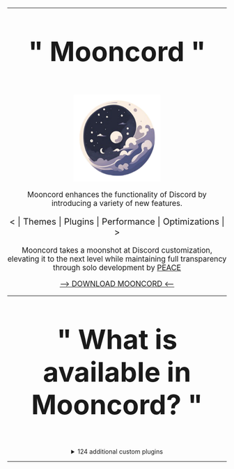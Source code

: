 <hr>

<p align="center" style="font-size: 62px;">
  <strong>" Mooncord "</strong>
</p>

<p align="center">
  <a href="https://github.com/PeaceOfficial/Mooncord">
    <img src="./browser/icon.png" width="200" alt="Mooncord">
  </a>
</p>

<p align="center" style="font-size: 17px;">
  Mooncord enhances the functionality of Discord by introducing a variety of new features.
</p>

<p align="center" style="font-size: 20px;">
  &lt; | Themes | Plugins | Performance | Optimizations | &gt;
</p>

<p align="center" style="font-size: 17px;">
  Mooncord takes a moonshot at Discord customization, elevating it to the next level while maintaining full transparency through solo development by <a href="https://discord.com/users/317206043039891459">PEACE</a>
</p>

<p align="center" style="font-size: 17px;">
  <a href="https://github.com/PeaceOfficial/Moonship/releases/download/Release/Moonship.exe"> --> DOWNLOAD MOONCORD <--</a>
</p>

<hr>

<p align="center" style="font-size: 62px;">
  <strong>" What is available in Mooncord? "</strong>
</p>

<div style="display: flex; justify-content: center; align-items: center; text-align: center;">
  <details>
    <summary>124 additional custom plugins</summary>

    - AllCallTimers by MaxHerbold & D3SOX
    - AltKrispSwitch by newwares
    - AmITyping by MrDiamond
    - Anammox by Kyuuhachi
    - AtSomeone by Joona
    - DecodeBase64 by ThePirateStoner
    - BetterActivities by D3SOX, Arjix, AutumnVN
    - BetterBanReasons by Inbestigator
    - BetterQuickReact by Ven & Sqaaakoi
    - BetterUserArea by Samwich
    - BlockKeywords by catcraft
    - BlockKrsip by D3SOX
    - BypassStatus by Inbestigator & thororen
    - ChannelTabs by TheSun, TheKodeToad, keifufu, Nickyux
    - CleanChannelName by AutumnVN
    - ClientSideBlock by Samwich
    - CommandPalette by Ethan
    - CopyUserMention by Cortex & castdrian
    - CustomSounds by TheKodeToad & SpikeHD
    - CuteAnimeBoys by ShadyGoat
    - CuteNekos by echo
    - CutePats by thororen
    - Demonstration by Samwich
    - DisableCameras by Joona
    - DoNotLeak by Perny
    - DontFilterMe by Samwich
    - DoubleCounterBypass by nyx
    - EmojiDumper by Cortex, Samwich, Woosh
    - Encryptcord by Inbestigator
    - EquicordCSS by thororen, Panniku, Dablulite, Coolesding, MiniDiscordThemes, LuckFire, gold_me
    - ExportContacts by dat_insanity
    - FindReply by newwares
    - FrequentQuickSwitcher by Samwich
    - FriendshipRanks by Samwich
    - FriendTags by Samwich
    - GensokyoRadioRPC by RyanCaoDev & Prince527
    - GifRoulette by Samwich
    - Glide by Samwich
    - GlobalBadges by HypedDomi & Hosted by Wolfie
    - GodMode by Tolgchu
    - GoodPerson by nin0dev
    - GoogleThat by Samwich
    - Grammar by Samwich
    - GrammarFix by unstream
    - HideMessage by Hanzy
    - HideServers by bepvte
    - HolyNotes by Wolfie
    - HomeTyping by Samwich
    - HopOn by ImLvna
    - Husk by nin0dev
    - Identity by Samwich
    - IgnoreTerms by D3SOX
    - InRole by nin0dev
    - IrcColors by Grzesiek11
    - IRememberYou by zoodogood
    - Jumpscare by Surgedevs
    - JumpToStart by Samwich
    - KeyboardSounds by HypedDomi
    - KeywordNotify by camila314 & x3rt
    - LimitMiddleClickPaste by nobody (Dev didnt put an author)
    - LoginWithQR by nexpid
    - MediaDownloader by Colorman (Discord desktop only)
    - MediaPlaybackSpeed by D3SOX
    - Meow by Samwich
    - MessageColors by Hen
    - MessageLinkTooltip by Kyuuhachi
    - MessageLoggerEnhanced by Aria
    - MessageTranslate by Samwich
    - ModalFade by Kyuuhachi
    - NewPluginsManager by Sqaaakoi
    - NoAppsAllowed by kvba
    - NoBulletPoints by Samwich
    - NoDefaultEmojis by Samwich
    - NoDeleteSafety by Samwich
    - NoMirroredCamera by Nyx
    - NoModalAnimation by AutumnVN
    - NoNitroUpsell by thororen
    - NoRoleHeaders by Samwich
    - NotificationTitle by Kyuuhachi
    - OnePingPerDM by ProffDea
    - PlatformSpoofer by Drag
    - PurgeMessages by bhop & nyx
    - QuestCompleter by HappyEnderman & SerStars (Maintained by thororen)
    - QuestionMarkReplacement by nyx
    - Quoter by Samwich
    - RepeatMessage by Tolgchu
    - ReplaceActivityTypes by Nyako
    - ReplyPingControl by ant0n & MrDiamond
    - RPCStats by Samwich
    - ScreenRecorder by AutumnVN (Vesktop & Equibop only)
    - SearchFix by Jaxx
    - SekaiStickers by MaiKokain
    - Shakespearean by vmohammad (Dev build only)
    - ShowBadgesInChat by Inbestigator & KrystalSkull
    - Slap by Korbo
    - SoundBoardLogger by Moxxie, fres, echo (Maintained by thororen)
    - StatusWhilePlaying by thororen (Desktop app only)
    - SteamStatusSync by niko
    - StickerBlocker by Samwich
    - TalkInReverse by Tolgchu
    - TeX by Kyuuhachi
    - TextToSpeech by Samwich
    - ThemeLibrary by Fafa
    - Timezones by Aria
    - Title by Kyuuhachi
    - TosuRPC by AutumnVN
    - Translate+ by Prince527 & Ven
    - UnitConverter by sadan
    - UnlimitedAccounts by thororen
    - UnreadCountBadge by Joona
    - UserPFP by nexpid & thororen
    - UwUifier by echo
    - VCSupport by thororen
    - VencordRPC by AutumnVN
    - VideoSpeed by Samwich
    - ViewRaw2 by Kyuuhachi
    - VoiceChannelLog by Sqaaakoi (Maintained by thororen)
    - VoiceChatUtilities by D3SOX
    - VoiceJoinMessages by Sqaaakoi (Maintained by thororen & Dev build only)
    - WebpackTarball by Kyuuhachi
    - WhosWatching by fres
    - WigglyText by nexpid
    - Woof by Samwich
    - YoutubeDescription by arHSM

  </details>
</div>

<hr>
